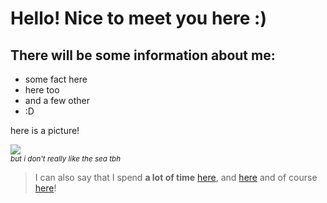 # Hello! Nice to meet you here :)

## There will be some information about me:
- some fact here
- here too
- and a few other
- :D

here is a picture!  

![](https://cache.desktopnexus.com/thumbseg/1921/1921987-bigthumbnail.jpg)  
_<sub>but i don't really like the sea tbh<sub/>_

> I can also say that I spend **a lot of time** [here](https://www.youtube.com/), and [here](https://welcome.stepik.org/ru) and of course [here](https://netology.ru/)!